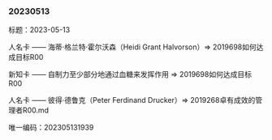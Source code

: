 ### 20230513

标题：2023-05-13

人名卡 —— 海蒂·格兰特·霍尔沃森（Heidi Grant Halvorson）=> 2019698如何达成目标R00

新知卡 —— 自制力至少部分地通过血糖来发挥作用 => 2019698如何达成目标R00

人名卡 —— 彼得·德鲁克（Peter Ferdinand Drucker）=> 2019268卓有成效的管理者R00.md

唯一编码：202305131939